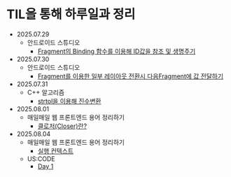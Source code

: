 # TIL을 통해 하루일과 정리
- 2025.07.29
  - 안드로이드 스튜디오
    -  [Fragment의 Binding 함수를 이용해 ID값을 참조 및 생명주기](https://github.com/b-hyoung/TIL/blob/master/TIL/2025-07-29.md)
- 2025.07.30
  - 안드로이드 스튜디오
    - [Fragment를 이용한 일부 레이아웃 전환시 다음Fragment에 값 전달하기](https://github.com/b-hyoung/TIL/blob/master/TIL/2025-07-30.md)
- 2025.07.31
  - C++ 알고리즘 
      - [strtol을 이용해 진수변환](https://github.com/b-hyoung/TIL/blob/master/TIL/2025-07-31.md)
- 2025.08.01
  - 매일매일 웹 프론트엔드 용어 정리하기
    - [클로저(Closer)란?](https://github.com/b-hyoung/TIL/blob/master/TIL/2025-08-01.md)
- 2025.08.04
  - 매일매일 웹 프론트엔드 용어 정리하기
    - [실행 컨텍스트](https://github.com/b-hyoung/TIL/blob/master/TIL/2025-08-04.md)
  - US:CODE
    - [Day 1](https://github.com/b-hyoung/TIL/blob/master/TIL/US:CODE_day1.md)